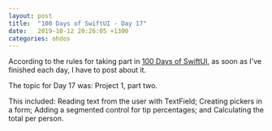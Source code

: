 ```yaml
---
layout: post
title:  "100 Days of SwiftUI - Day 17"
date:   2019-10-12 20:26:05 +1300
categories: ohdos
---
```

According to the rules for taking part in [100 Days of SwiftUI](https://www.hackingwithswift.com/100/swiftui), as soon as I've finished each day, I have to post about it.

The topic for Day 17 was: Project 1, part two.

This included: Reading text from the user with TextField; Creating pickers in a form; Adding a segmented control for tip percentages; and Calculating the total per person.
